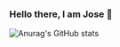 ### Hello there, I am Jose 👋
![Anurag's GitHub stats](https://github-readme-stats.vercel.app/api?username=joserisa&theme=nightowl&show_icons=true)
<!--
**joserisa/joserisa** is a ✨ _special_ ✨ repository because its `README.md` (this file) appears on your GitHub profile.

Here are some ideas to get you started:

- 🔭 I’m currently working on ...
- 🌱 I’m currently learning ...
- 👯 I’m looking to collaborate on ...
- 🤔 I’m looking for help with ...
- 💬 Ask me about ...
- 📫 How to reach me: ...
- 😄 Pronouns: ...
- ⚡ Fun fact: ...
-->
